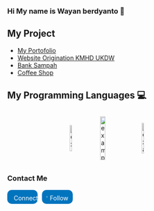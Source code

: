### Hi My name is Wayan berdyanto 👋
<h2>My Project</h2>
<ul>
  <li>
    <a href="https://wayanberdyanto.github.io/myportofolio/">My Portofolio</a>
  </li>
  <li>
    <a href="https://wayanberdyanto.github.io/kmhdukdw2023/">Website Origination KMHD UKDW</a>
  </li>
  <li>
    <a href="https://github.com/WayanBerdyanto/bank-sampah.git">Bank Sampah</a>
  </li>
   <li>
    <a href="https://wayanberdyanto.github.io/website-kopi-sederhana/">Coffee Shop</a>
  </li>
</ul>

<h2>My Programming Languages 💻</h2>
<div style="width: 100%; display:flex; align-items: center; justify-content: center;">
  <img src="https://upload.wikimedia.org/wikipedia/commons/7/74/Kotlin_Icon.png" alt="example" width="10%"
            height="60px" style="margin: 10px;">
  <img src="https://upload.wikimedia.org/wikipedia/commons/4/4f/Csharp_Logo.png" alt="example" width="15%"
            height="100px" style="margin: 10px;">
  <img src="https://www.php.net/images/logos/new-php-logo.png" alt="example" width="10%" height="70px"
            style="margin: 10px;">
</div>
<h3>Contact Me</h3>
<div style="display: flex;">
  <a href="https://www.linkedin.com/in/wayan-berdyanto-575995261/" class="btn"
            style="text-decoration: none; display: flex; background-color: #0174BE; width: 10%; padding: 5px 10px; border-radius: 10px; color: #fff; margin-right: 10px;">
            <svg xmlns="http://www.w3.org/2000/svg" width="30" height="30" fill="currentColor" class="bi bi-linkedin"
                viewBox="0 0 16 16">
                <path fill="#fff"
                    d="M0 1.146C0 .513.526 0 1.175 0h13.65C15.474 0 16 .513 16 1.146v13.708c0 .633-.526 1.146-1.175 1.146H1.175C.526 16 0 15.487 0 14.854V1.146zm4.943 12.248V6.169H2.542v7.225h2.401zm-1.2-8.212c.837 0 1.358-.554 1.358-1.248-.015-.709-.52-1.248-1.342-1.248-.822 0-1.359.54-1.359 1.248 0 .694.521 1.248 1.327 1.248h.016zm4.908 8.212V9.359c0-.216.016-.432.08-.586.173-.431.568-.878 1.232-.878.869 0 1.216.662 1.216 1.634v3.865h2.401V9.25c0-2.22-1.184-3.252-2.764-3.252-1.274 0-1.845.7-2.165 1.193v.025h-.016a5.54 5.54 0 0 1 .016-.025V6.169h-2.4c.03.678 0 7.225 0 7.225h2.4z" />
            </svg>
            <span style="margin-left: 5px; margin-top: 5px;">Connect</span>
        </a>
  <a href="https://www.instagram.com/_alphabetqwerty/"
            style="text-decoration: none; display: flex; background-color: #0174BE; width: 10%; padding: 5px 10px; border-radius: 10px; color: #fff;">
            <svg xmlns="http://www.w3.org/2000/svg" width="20" height="30" fill="currentColor" class="bi bi-instagram"
                viewBox="0 0 16 16">
                <path
                    d="M8 0C5.829 0 5.556.01 4.703.048 3.85.088 3.269.222 2.76.42a3.917 3.917 0 0 0-1.417.923A3.927 3.927 0 0 0 .42 2.76C.222 3.268.087 3.85.048 4.7.01 5.555 0 5.827 0 8.001c0 2.172.01 2.444.048 3.297.04.852.174 1.433.372 1.942.205.526.478.972.923 1.417.444.445.89.719 1.416.923.51.198 1.09.333 1.942.372C5.555 15.99 5.827 16 8 16s2.444-.01 3.298-.048c.851-.04 1.434-.174 1.943-.372a3.916 3.916 0 0 0 1.416-.923c.445-.445.718-.891.923-1.417.197-.509.332-1.09.372-1.942C15.99 10.445 16 10.173 16 8s-.01-2.445-.048-3.299c-.04-.851-.175-1.433-.372-1.941a3.926 3.926 0 0 0-.923-1.417A3.911 3.911 0 0 0 13.24.42c-.51-.198-1.092-.333-1.943-.372C10.443.01 10.172 0 7.998 0h.003zm-.717 1.442h.718c2.136 0 2.389.007 3.232.046.78.035 1.204.166 1.486.275.373.145.64.319.92.599.28.28.453.546.598.92.11.281.24.705.275 1.485.039.843.047 1.096.047 3.231s-.008 2.389-.047 3.232c-.035.78-.166 1.203-.275 1.485a2.47 2.47 0 0 1-.599.919c-.28.28-.546.453-.92.598-.28.11-.704.24-1.485.276-.843.038-1.096.047-3.232.047s-2.39-.009-3.233-.047c-.78-.036-1.203-.166-1.485-.276a2.478 2.478 0 0 1-.92-.598 2.48 2.48 0 0 1-.6-.92c-.109-.281-.24-.705-.275-1.485-.038-.843-.046-1.096-.046-3.233 0-2.136.008-2.388.046-3.231.036-.78.166-1.204.276-1.486.145-.373.319-.64.599-.92.28-.28.546-.453.92-.598.282-.11.705-.24 1.485-.276.738-.034 1.024-.044 2.515-.045v.002zm4.988 1.328a.96.96 0 1 0 0 1.92.96.96 0 0 0 0-1.92zm-4.27 1.122a4.109 4.109 0 1 0 0 8.217 4.109 4.109 0 0 0 0-8.217zm0 1.441a2.667 2.667 0 1 1 0 5.334 2.667 2.667 0 0 1 0-5.334z" />
            </svg>
            <span style="margin-left: 5px; margin-top: 5px;">Follow</span>
        </a>
</div>



